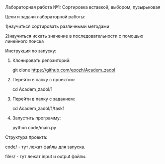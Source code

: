 Лабораторная работа №1: Сортировка вставкой, выбором, пузырьковая

Цели и задачи лабораторной работы:

1)научиться сортировать различными методами

2)научиться искать значение в последовательности с помощью линейного поиска

Инструкция по запуску:
1. Клонировать репозиторий:

   git clone https://github.com/epozh/Academ_zadol

2. Перейти в папку с проектом:

    cd Academ_zadol/1
   
4. Перейти в папку с заданием:

    cd Academ_zadol/1/task1

5. Запустить программу:

   python code/main.py 

Структура проекта:

 code/ - тут лежат файлы для запуска.

 files/ - тут лежат input и output файлы.

